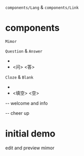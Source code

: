 `components/Lang` & `components/Link`

# components

`Mimor`

`Question` & `Answer`

- <question> <answer>
- <问> <答>

`Cloze` & `Blank`

- <cloze> <blank>
- <填空> <空>

<cover> -- welcome and info

<ending> -- cheer up

# initial demo

edit and preview mimor
